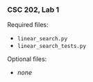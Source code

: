 ### CSC 202, Lab 1

Required files:
  * `linear_search.py`
  * `linear_search_tests.py`

Optional files:
  * _none_
